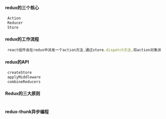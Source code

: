 #### redux的三个核心
```javascript
 Action
 Reducer
 Store
```
#### redux的工作流程
```javascript
 react组件会在redux中派发一个action方法,通过store.dispatch方法,将action对象派发给store,当store接收到action对象，会将先前的state和action对象一同发给reducer,reducer在接收到数据后，进行数据的更改，返回一个新的状态给store,最后由store更改数据
```
#### redux的API
```javascript
 createStore
 applyMiddleware
 combineReducers
```
#### Redux的三大原则
```javascript

```
#### redux-thunk异步编程
```javascript

```